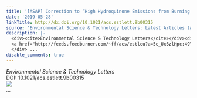 ```yaml
---
title: '[ASAP] Correction to “High Hydroquinone Emissions from Burning Manzanita”'
date: '2019-05-28'
linkTitle: http://dx.doi.org/10.1021/acs.estlett.9b00315
source: 'Environmental Science & Technology Letters: Latest Articles (ACS Publications)'
description: |-
  <div><cite>Environmental Science & Technology Letters</cite></div><div>DOI: 10.1021/acs.estlett.9b00315</div><div class="feedflare">
  <a href="http://feeds.feedburner.com/~ff/acs/estlcu?a=5c_Ux6zlHpc:49YIbWob5cU:yIl2AUoC8zA"><img src="http://feeds.feedburner.com/~ff/acs/estlcu?d=yIl2AUoC8zA" border="0"></img></a>
  </div> ...
disable_comments: true
---
```

<div><cite>Environmental Science & Technology Letters</cite></div><div>DOI: 10.1021/acs.estlett.9b00315</div><div class="feedflare">
<a href="http://feeds.feedburner.com/~ff/acs/estlcu?a=5c_Ux6zlHpc:49YIbWob5cU:yIl2AUoC8zA"><img src="http://feeds.feedburner.com/~ff/acs/estlcu?d=yIl2AUoC8zA" border="0"></img></a>
</div> ...